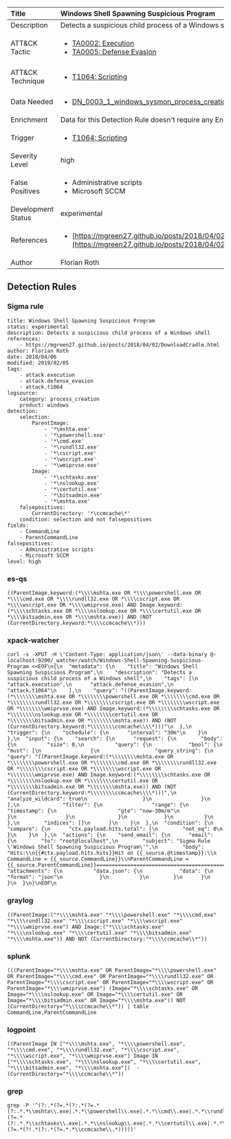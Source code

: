 | Title                | Windows Shell Spawning Suspicious Program                                                                                                                                                 |
|:---------------------|:------------------------------------------------------------------------------------------------------------------------------------------------------------|
| Description          | Detects a suspicious child process of a Windows shell                                                                                                                                           |
| ATT&amp;CK Tactic    |  <ul><li>[TA0002: Execution](https://attack.mitre.org/tactics/TA0002)</li><li>[TA0005: Defense Evasion](https://attack.mitre.org/tactics/TA0005)</li></ul>  |
| ATT&amp;CK Technique | <ul><li>[T1064: Scripting](https://attack.mitre.org/techniques/T1064)</li></ul>  |
| Data Needed          | <ul><li>[DN_0003_1_windows_sysmon_process_creation](../Data_Needed/DN_0003_1_windows_sysmon_process_creation.md)</li></ul>  |
| Enrichment           |  Data for this Detection Rule doesn't require any Enrichments.  |
| Trigger              | <ul><li>[T1064: Scripting](../Triggers/T1064.md)</li></ul>  |
| Severity Level       | high |
| False Positives      | <ul><li>Administrative scripts</li><li>Microsoft SCCM</li></ul>  |
| Development Status   | experimental |
| References           | <ul><li>[https://mgreen27.github.io/posts/2018/04/02/DownloadCradle.html](https://mgreen27.github.io/posts/2018/04/02/DownloadCradle.html)</li></ul>  |
| Author               | Florian Roth |


## Detection Rules

### Sigma rule

```
title: Windows Shell Spawning Suspicious Program
status: experimental
description: Detects a suspicious child process of a Windows shell
references:
    - https://mgreen27.github.io/posts/2018/04/02/DownloadCradle.html
author: Florian Roth
date: 2018/04/06
modified: 2019/02/05
tags:
    - attack.execution
    - attack.defense_evasion
    - attack.t1064
logsource:
    category: process_creation
    product: windows
detection:
    selection:
        ParentImage:
            - '*\mshta.exe'
            - '*\powershell.exe'
            - '*\cmd.exe'
            - '*\rundll32.exe'
            - '*\cscript.exe'
            - '*\wscript.exe'
            - '*\wmiprvse.exe'
        Image:
            - '*\schtasks.exe'
            - '*\nslookup.exe'
            - '*\certutil.exe'
            - '*\bitsadmin.exe'
            - '*\mshta.exe'
    falsepositives:
        CurrentDirectory: '*\ccmcache\*'
    condition: selection and not falsepositives
fields:
    - CommandLine
    - ParentCommandLine
falsepositives:
    - Administrative scripts
    - Microsoft SCCM
level: high

```





### es-qs
    
```
((ParentImage.keyword:(*\\\\mshta.exe OR *\\\\powershell.exe OR *\\\\cmd.exe OR *\\\\rundll32.exe OR *\\\\cscript.exe OR *\\\\wscript.exe OR *\\\\wmiprvse.exe) AND Image.keyword:(*\\\\schtasks.exe OR *\\\\nslookup.exe OR *\\\\certutil.exe OR *\\\\bitsadmin.exe OR *\\\\mshta.exe)) AND (NOT (CurrentDirectory.keyword:*\\\\ccmcache\\*)))
```


### xpack-watcher
    
```
curl -s -XPUT -H \'Content-Type: application/json\' --data-binary @- localhost:9200/_watcher/watch/Windows-Shell-Spawning-Suspicious-Program <<EOF\n{\n  "metadata": {\n    "title": "Windows Shell Spawning Suspicious Program",\n    "description": "Detects a suspicious child process of a Windows shell",\n    "tags": [\n      "attack.execution",\n      "attack.defense_evasion",\n      "attack.t1064"\n    ],\n    "query": "((ParentImage.keyword:(*\\\\\\\\mshta.exe OR *\\\\\\\\powershell.exe OR *\\\\\\\\cmd.exe OR *\\\\\\\\rundll32.exe OR *\\\\\\\\cscript.exe OR *\\\\\\\\wscript.exe OR *\\\\\\\\wmiprvse.exe) AND Image.keyword:(*\\\\\\\\schtasks.exe OR *\\\\\\\\nslookup.exe OR *\\\\\\\\certutil.exe OR *\\\\\\\\bitsadmin.exe OR *\\\\\\\\mshta.exe)) AND (NOT (CurrentDirectory.keyword:*\\\\\\\\ccmcache\\\\*)))"\n  },\n  "trigger": {\n    "schedule": {\n      "interval": "30m"\n    }\n  },\n  "input": {\n    "search": {\n      "request": {\n        "body": {\n          "size": 0,\n          "query": {\n            "bool": {\n              "must": [\n                {\n                  "query_string": {\n                    "query": "((ParentImage.keyword:(*\\\\\\\\mshta.exe OR *\\\\\\\\powershell.exe OR *\\\\\\\\cmd.exe OR *\\\\\\\\rundll32.exe OR *\\\\\\\\cscript.exe OR *\\\\\\\\wscript.exe OR *\\\\\\\\wmiprvse.exe) AND Image.keyword:(*\\\\\\\\schtasks.exe OR *\\\\\\\\nslookup.exe OR *\\\\\\\\certutil.exe OR *\\\\\\\\bitsadmin.exe OR *\\\\\\\\mshta.exe)) AND (NOT (CurrentDirectory.keyword:*\\\\\\\\ccmcache\\\\*)))",\n                    "analyze_wildcard": true\n                  }\n                }\n              ],\n              "filter": {\n                "range": {\n                  "timestamp": {\n                    "gte": "now-30m/m"\n                  }\n                }\n              }\n            }\n          }\n        },\n        "indices": []\n      }\n    }\n  },\n  "condition": {\n    "compare": {\n      "ctx.payload.hits.total": {\n        "not_eq": 0\n      }\n    }\n  },\n  "actions": {\n    "send_email": {\n      "email": {\n        "to": "root@localhost",\n        "subject": "Sigma Rule \'Windows Shell Spawning Suspicious Program\'",\n        "body": "Hits:\\n{{#ctx.payload.hits.hits}}Hit on {{_source.@timestamp}}:\\n      CommandLine = {{_source.CommandLine}}\\nParentCommandLine = {{_source.ParentCommandLine}}================================================================================\\n{{/ctx.payload.hits.hits}}",\n        "attachments": {\n          "data.json": {\n            "data": {\n              "format": "json"\n            }\n          }\n        }\n      }\n    }\n  }\n}\nEOF\n
```


### graylog
    
```
((ParentImage:("*\\\\mshta.exe" "*\\\\powershell.exe" "*\\\\cmd.exe" "*\\\\rundll32.exe" "*\\\\cscript.exe" "*\\\\wscript.exe" "*\\\\wmiprvse.exe") AND Image:("*\\\\schtasks.exe" "*\\\\nslookup.exe" "*\\\\certutil.exe" "*\\\\bitsadmin.exe" "*\\\\mshta.exe")) AND NOT (CurrentDirectory:"*\\\\ccmcache\\*"))
```


### splunk
    
```
(((ParentImage="*\\\\mshta.exe" OR ParentImage="*\\\\powershell.exe" OR ParentImage="*\\\\cmd.exe" OR ParentImage="*\\\\rundll32.exe" OR ParentImage="*\\\\cscript.exe" OR ParentImage="*\\\\wscript.exe" OR ParentImage="*\\\\wmiprvse.exe") (Image="*\\\\schtasks.exe" OR Image="*\\\\nslookup.exe" OR Image="*\\\\certutil.exe" OR Image="*\\\\bitsadmin.exe" OR Image="*\\\\mshta.exe")) NOT (CurrentDirectory="*\\\\ccmcache\\*")) | table CommandLine,ParentCommandLine
```


### logpoint
    
```
((ParentImage IN ["*\\\\mshta.exe", "*\\\\powershell.exe", "*\\\\cmd.exe", "*\\\\rundll32.exe", "*\\\\cscript.exe", "*\\\\wscript.exe", "*\\\\wmiprvse.exe"] Image IN ["*\\\\schtasks.exe", "*\\\\nslookup.exe", "*\\\\certutil.exe", "*\\\\bitsadmin.exe", "*\\\\mshta.exe"])  -(CurrentDirectory="*\\\\ccmcache\\*"))
```


### grep
    
```
grep -P '^(?:.*(?=.*(?:.*(?=.*(?:.*.*\\mshta\\.exe|.*.*\\powershell\\.exe|.*.*\\cmd\\.exe|.*.*\\rundll32\\.exe|.*.*\\cscript\\.exe|.*.*\\wscript\\.exe|.*.*\\wmiprvse\\.exe))(?=.*(?:.*.*\\schtasks\\.exe|.*.*\\nslookup\\.exe|.*.*\\certutil\\.exe|.*.*\\bitsadmin\\.exe|.*.*\\mshta\\.exe))))(?=.*(?!.*(?:.*(?=.*.*\\ccmcache\\.*)))))'
```



